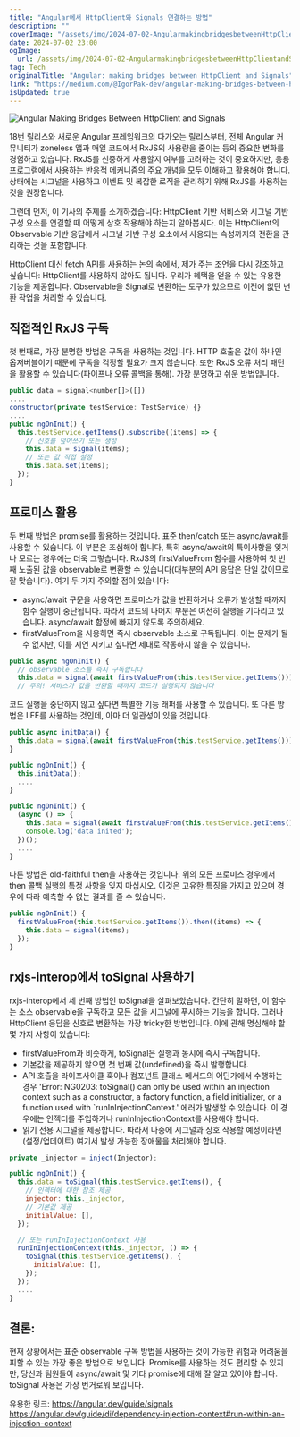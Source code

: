 ```yaml
---
title: "Angular에서 HttpClient와 Signals 연결하는 방법"
description: ""
coverImage: "/assets/img/2024-07-02-AngularmakingbridgesbetweenHttpClientandSignals_0.png"
date: 2024-07-02 23:00
ogImage: 
  url: /assets/img/2024-07-02-AngularmakingbridgesbetweenHttpClientandSignals_0.png
tag: Tech
originalTitle: "Angular: making bridges between HttpClient and Signals"
link: "https://medium.com/@IgorPak-dev/angular-making-bridges-between-httpclient-and-signals-a7a50c15ad9b"
isUpdated: true
---
```






![Angular Making Bridges Between HttpClient and Signals](/assets/img/2024-07-02-AngularmakingbridgesbetweenHttpClientandSignals_0.png)

18번 릴리스와 새로운 Angular 프레임워크의 다가오는 릴리스부터, 전체 Angular 커뮤니티가 zoneless 앱과 매일 코드에서 RxJS의 사용량을 줄이는 등의 중요한 변화를 경험하고 있습니다. RxJS를 신중하게 사용할지 여부를 고려하는 것이 중요하지만, 응용 프로그램에서 사용하는 반응적 메커니즘의 주요 개념을 모두 이해하고 활용해야 합니다. 상태에는 시그널을 사용하고 이벤트 및 복잡한 로직을 관리하기 위해 RxJS를 사용하는 것을 권장합니다.

그런데 먼저, 이 기사의 주제를 소개하겠습니다: HttpClient 기반 서비스와 시그널 기반 구성 요소를 연결할 때 어떻게 상호 작용해야 하는지 알아봅시다. 이는 HttpClient의 Observable 기반 응답에서 시그널 기반 구성 요소에서 사용되는 속성까지의 전환을 관리하는 것을 포함합니다.

HttpClient 대신 fetch API를 사용하는 논의 속에서, 제가 주는 조언을 다시 강조하고 싶습니다: HttpClient를 사용하지 않아도 됩니다. 우리가 혜택을 얻을 수 있는 유용한 기능을 제공합니다. Observable을 Signal로 변환하는 도구가 있으므로 이전에 없던 변환 작업을 처리할 수 있습니다.

<div class="content-ad"></div>

## 직접적인 RxJS 구독

첫 번째로, 가장 분명한 방법은 구독을 사용하는 것입니다. HTTP 호출은 값이 하나인 옵저버블이기 때문에 구독을 걱정할 필요가 크지 않습니다. 또한 RxJS 오류 처리 패턴을 활용할 수 있습니다(파이프나 오류 콜백을 통해). 가장 분명하고 쉬운 방법입니다.

```js
public data = signal<number[]>([])
....
constructor(private testService: TestService) {}
....
public ngOnInit() {
  this.testService.getItems().subscribe((items) => {
    // 신호를 덮어쓰기 또는 생성
    this.data = signal(items);
    // 또는 값 직접 설정
    this.data.set(items);
  });
}
```

## 프로미스 활용

<div class="content-ad"></div>

두 번째 방법은 promise를 활용하는 것입니다. 표준 then/catch 또는 async/await를 사용할 수 있습니다. 이 부분은 조심해야 합니다, 특히 async/await의 특이사항을 잊거나 모르는 경우에는 더욱 그렇습니다. RxJS의 firstValueFrom 함수를 사용하여 첫 번째 노출된 값을 observable로 변환할 수 있습니다(대부분의 API 응답은 단일 값이므로 잘 맞습니다). 여기 두 가지 주의할 점이 있습니다:

- async/await 구문을 사용하면 프로미스가 값을 반환하거나 오류가 발생할 때까지 함수 실행이 중단됩니다. 따라서 코드의 나머지 부분은 여전히 실행을 기다리고 있습니다. async/await 함정에 빠지지 않도록 주의하세요.
- firstValueFrom을 사용하면 즉시 observable 소스로 구독됩니다. 이는 문제가 될 수 없지만, 이를 지연 시키고 싶다면 제대로 작동하지 않을 수 있습니다.

```js
public async ngOnInit() {
  // observable 소스를 즉시 구독합니다
  this.data = signal(await firstValueFrom(this.testService.getItems()));
  // 주의! 서비스가 값을 반환할 때까지 코드가 실행되지 않습니다
```

코드 실행을 중단하지 않고 싶다면 특별한 기능 래퍼를 사용할 수 있습니다. 또 다른 방법은 IIFE를 사용하는 것인데, 아마 더 일관성이 있을 것입니다.

<div class="content-ad"></div>

```js
public async initData() {
  this.data = signal(await firstValueFrom(this.testService.getItems()));
}

public ngOnInit() {   
  this.initData();
  ....
}
```

```js
public ngOnInit() {    
  (async () => {
    this.data = signal(await firstValueFrom(this.testService.getItems()));
    console.log('data inited');
  })();
  ....
}
```

다른 방법은 old-faithful then을 사용하는 것입니다. 위의 모든 프로미스 경우에서 then 콜백 실행의 특정 사항을 잊지 마십시오. 이것은 고유한 특징을 가지고 있으며 경우에 따라 예측할 수 없는 결과를 줄 수 있습니다.

```js
public ngOnInit() {   
  firstValueFrom(this.testService.getItems()).then((items) => {
    this.data = signal(items);
  });
}
```

<div class="content-ad"></div>

## rxjs-interop에서 toSignal 사용하기

rxjs-interop에서 세 번째 방법인 toSignal을 살펴보았습니다. 간단히 말하면, 이 함수는 소스 observable을 구독하고 모든 값을 시그널에 푸시하는 기능을 합니다. 그러나 HttpClient 응답을 신호로 변환하는 가장 tricky한 방법입니다. 이에 관해 명심해야 할 몇 가지 사항이 있습니다:

- firstValueFrom과 비슷하게, toSignal은 실행과 동시에 즉시 구독합니다.
- 기본값을 제공하지 않으면 첫 번째 값(undefined)을 즉시 발행합니다.
- API 호출을 라이프사이클 훅이나 컴포넌트 클래스 메서드의 어딘가에서 수행하는 경우 'Error: NG0203: toSignal() can only be used within an injection context such as a constructor, a factory function, a field initializer, or a function used with `runInInjectionContext.' 에러가 발생할 수 있습니다. 이 경우에는 인젝터를 주입하거나 runInInjectionContext를 사용해야 합니다.
- 읽기 전용 시그널을 제공합니다. 따라서 나중에 시그널과 상호 작용할 예정이라면(설정/업데이트) 여기서 발생 가능한 장애물을 처리해야 합니다.

```js
private _injector = inject(Injector);

public ngOnInit() {  
  this.data = toSignal(this.testService.getItems(), {
    // 인젝터에 대한 참조 제공
    injector: this._injector,
    // 기본값 제공
    initialValue: [],
  });

  // 또는 runInInjectionContext 사용
  runInInjectionContext(this._injector, () => {
    toSignal(this.testService.getItems(), {
      initialValue: [],
    });
  });
  ....
}
```

<div class="content-ad"></div>

## 결론:

현재 상황에서는 표준 observable 구독 방법을 사용하는 것이 가능한 위험과 어려움을 피할 수 있는 가장 좋은 방법으로 보입니다. Promise를 사용하는 것도 편리할 수 있지만, 당신과 팀원들이 async/await 및 기타 promise에 대해 잘 알고 있어야 합니다. toSignal 사용은 가장 번거로워 보입니다.

유용한 링크:
https://angular.dev/guide/signals
https://angular.dev/guide/di/dependency-injection-context#run-within-an-injection-context